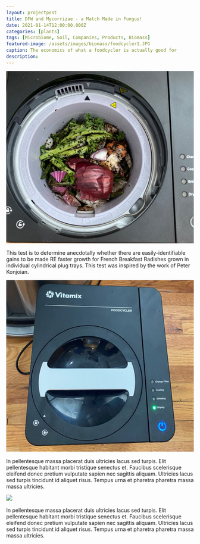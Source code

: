 ```yaml
---
layout: projectpost
title: DFW and Mycorrizae - a Match Made in Fungus!
date: 2021-01-14T12:00:00.000Z
categories: [plants]
tags: [Microbiome, Soil, Companies, Products, Biomass]
featured-image: /assets/images/biomass/foodcycler1.JPG
caption: The economics of what a foodcycler is actually good for
description: 
---
```



<a data-fancybox="gallery" href="/assets/images/biomass/foodcycler1.JPG"><img class="projectimage" src="/assets/images/biomass/foodcycler1.JPG"></a>

This test is to determine anecdotally whether there are easily-identifiable gains to be made RE faster growth for French Breakfast Radishes grown in individual cylindrical plug trays. This test was inspired by the work of Peter Konjoian.

<a data-fancybox="gallery" href="/assets/images/biomass/foodcycler2.JPG"><img class="projectimage" src="/assets/images/biomass/foodcycler2.JPG"></a>

In pellentesque massa placerat duis ultricies lacus sed turpis. Elit pellentesque habitant morbi tristique senectus et. Faucibus scelerisque eleifend donec pretium vulputate sapien nec sagittis aliquam. Ultricies lacus sed turpis tincidunt id aliquet risus. Tempus urna et pharetra pharetra massa massa ultricies.

<a data-fancybox="gallery" href="/assets/images/biomass/foodcycler3.JPG"><img class="projectimage" src="/assets/images/biomass/foodcycler3.JPG"></a>

In pellentesque massa placerat duis ultricies lacus sed turpis. Elit pellentesque habitant morbi tristique senectus et. Faucibus scelerisque eleifend donec pretium vulputate sapien nec sagittis aliquam. Ultricies lacus sed turpis tincidunt id aliquet risus. Tempus urna et pharetra pharetra massa massa ultricies.
 